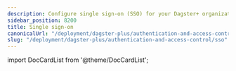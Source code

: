 ```yaml
---
description: Configure single sign-on (SSO) for your Dagster+ organization.
sidebar_position: 8200
title: Single sign-on
canonicalUrl: "/deployment/dagster-plus/authentication-and-access-control/sso"
slug: "/deployment/dagster-plus/authentication-and-access-control/sso"
---
```


import DocCardList from '@theme/DocCardList';

<DocCardList />
